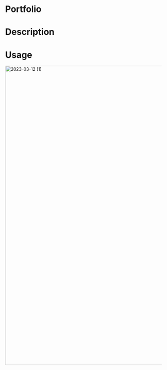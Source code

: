 # Portfolio
# Description
# Usage
<img width="960" alt="2023-03-12 (1)" src="https://user-images.githubusercontent.com/123782523/224583006-e8372711-8e8f-4082-a70a-7eebaf981718.png">
